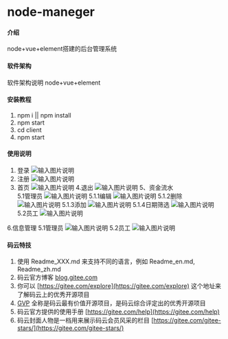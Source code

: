 # node-maneger

#### 介绍
node+vue+element搭建的后台管理系统

#### 软件架构
软件架构说明
node+vue+element

#### 安装教程

1. npm i || npm install
2. npm start
3. cd client
4. npm start

#### 使用说明

1. 登录
![输入图片说明](https://images.gitee.com/uploads/images/2019/0925/153905_46f509fd_2197057.png "屏幕截图.png")
2. 注册
![输入图片说明](https://images.gitee.com/uploads/images/2019/0925/153944_34020317_2197057.png "屏幕截图.png")
3. 首页
![输入图片说明](https://images.gitee.com/uploads/images/2019/0925/154605_99506d49_2197057.png "屏幕截图.png")
4.退出
![输入图片说明](https://images.gitee.com/uploads/images/2019/0925/162449_84782f0b_2197057.png "屏幕截图.png")
5、资金流水   
    5.1管理员
![输入图片说明](https://images.gitee.com/uploads/images/2019/0925/161606_b9892aa9_2197057.png "屏幕截图.png")
        5.1.1编辑
![输入图片说明](https://images.gitee.com/uploads/images/2019/0925/160327_b0484108_2197057.png "屏幕截图.png")
        5.1.2删除
![输入图片说明](https://images.gitee.com/uploads/images/2019/0925/161310_a2c01657_2197057.png "屏幕截图.png")
        5.1.3添加
![输入图片说明](https://images.gitee.com/uploads/images/2019/0925/161446_b0e26f52_2197057.png "屏幕截图.png")
        5.1.4日期筛选
![输入图片说明](https://images.gitee.com/uploads/images/2019/0925/161853_e2e65fa3_2197057.png "屏幕截图.png")
    5.2员工
![输入图片说明](https://images.gitee.com/uploads/images/2019/0925/162235_32f77ac6_2197057.png "屏幕截图.png")
    
6.信息管理
    5.1管理员
    ![输入图片说明](https://images.gitee.com/uploads/images/2019/0925/154936_a954db68_2197057.png "屏幕截图.png")
    5.2员工
    ![输入图片说明](https://images.gitee.com/uploads/images/2019/0925/155442_bd2c333a_2197057.png "屏幕截图.png")



#### 码云特技

1. 使用 Readme\_XXX.md 来支持不同的语言，例如 Readme\_en.md, Readme\_zh.md
2. 码云官方博客 [blog.gitee.com](https://blog.gitee.com)
3. 你可以 [https://gitee.com/explore](https://gitee.com/explore) 这个地址来了解码云上的优秀开源项目
4. [GVP](https://gitee.com/gvp) 全称是码云最有价值开源项目，是码云综合评定出的优秀开源项目
5. 码云官方提供的使用手册 [https://gitee.com/help](https://gitee.com/help)
6. 码云封面人物是一档用来展示码云会员风采的栏目 [https://gitee.com/gitee-stars/](https://gitee.com/gitee-stars/)